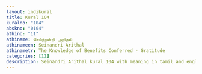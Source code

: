 ```yaml
---
layout: indikural
title: Kural 104
kuralno: "104"
abskno: "0104"
athino: "11"
athiname: செய்ந்நன்றி அறிதல்
athinameen: Seinandri Arithal
athinametr: The Knowledge of Benefits Conferred - Gratitude
categories: [11]
description: Seinandri Arithal kural 104 with meaning in tamil and english 
---
```



